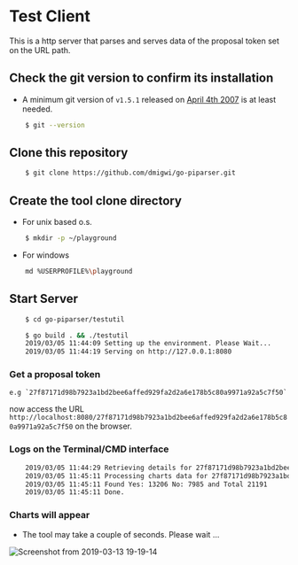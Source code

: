 # Test Client

This is a http server that parses and serves data of the proposal token set on the URL path.


## Check the git version to confirm its installation
- A minimum git version of `v1.5.1` released on [April 4th 2007](https://github.com/git/git/releases/tag/v1.5.1) is at least needed.

```bash
    $ git --version
```

## Clone this repository

```bash
    $ git clone https://github.com/dmigwi/go-piparser.git
```

## Create the tool clone directory
- For unix based o.s.

```bash
    $ mkdir -p ~/playground
```
- For windows
```bash
    md %USERPROFILE%\playground
```

## Start Server

```bash
    $ cd go-piparser/testutil

    $ go build . && ./testutil
    2019/03/05 11:44:09 Setting up the environment. Please Wait...
    2019/03/05 11:44:19 Serving on http://127.0.0.1:8080

```

### Get a proposal token

    e.g `27f87171d98b7923a1bd2bee6affed929fa2d2a6e178b5c80a9971a92a5c7f50`

now access the URL `http://localhost:8080/27f87171d98b7923a1bd2bee6affed929fa2d2a6e178b5c80a9971a92a5c7f50` on the browser.


### Logs on the Terminal/CMD interface

```bash
    2019/03/05 11:44:29 Retrieving details for 27f87171d98b7923a1bd2bee6affed929fa2d2a6e178b5c80a9971a92a5c7f50 ...
    2019/03/05 11:45:11 Processing charts data for 27f87171d98b7923a1bd2bee6affed929fa2d2a6e178b5c80a9971a92a5c7f50 ...
    2019/03/05 11:45:11 Found Yes: 13206 No: 7985 and Total 21191 
    2019/03/05 11:45:11 Done.
```

### Charts will appear

- The tool may take a couple of seconds. Please wait ...


![Screenshot from 2019-03-13 19-19-14](https://user-images.githubusercontent.com/22055953/54296360-d3745080-45c5-11e9-89d4-d903d5acc0fc.png)
